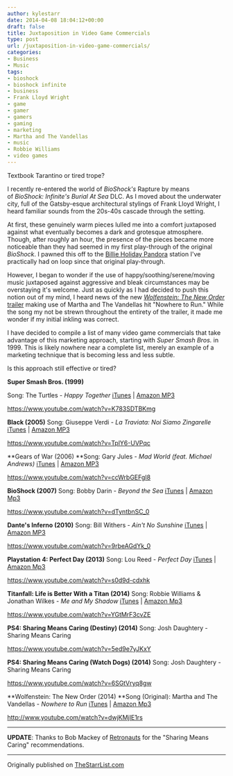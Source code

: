 ```yaml
---
author: kylestarr
date: 2014-04-08 18:04:12+00:00
draft: false
title: Juxtaposition in Video Game Commercials
type: post
url: /juxtaposition-in-video-game-commercials/
categories:
- Business
- Music
tags:
- bioshock
- bioshock infinite
- business
- Frank Lloyd Wright
- game
- gamer
- gamers
- gaming
- marketing
- Martha and The Vandellas
- music
- Robbie Williams
- video games
---
```


Textbook Tarantino or tired trope?

I recently re-entered the world of _BioShock's_ Rapture by means of _BioShock: Infinite's_ _Burial At Sea_ DLC. As I moved about the underwater city, full of the Gatsby-esque architectural stylings of Frank Lloyd Wright, I heard familiar sounds from the 20s-40s cascade through the setting.

At first, these genuinely warm pieces lulled me into a comfort juxtaposed against what eventually becomes a dark and grotesque atmosphere. Though, after roughly an hour, the presence of the pieces became more noticeable than they had seemed in my first play-through of the original _BioShock_. I pawned this off to the [Billie Holiday Pandora](http://thestarrlist.com/2013/01/10/top-5-timeless-pandora-stations/) station I've practically had on loop since that original play-through.

However, I began to wonder if the use of happy/soothing/serene/moving music juxtaposed against aggressive and bleak circumstances may be overstaying it's welcome. Just as quickly as I had decided to push this notion out of my mind, I heard news of the new [_Wolfenstein: The New Order_ trailer](http://www.polygon.com/2014/4/8/5592068/wolfenstein-the-new-order-gameplay-trailer) making use of Martha and The Vandellas hit "Nowhere to Run." While the song my not be strewn throughout the entirety of the trailer, it made me wonder if my initial inkling was correct.

I have decided to compile a list of many video game commercials that take advantage of this marketing approach, starting with _Super Smash Bros._ in 1999. This is likely nowhere near a complete list, merely an example of a marketing technique that is becoming less and less subtle.

Is this approach still effective or tired?

**Super Smash Bros. (1999)**

Song: The Turtles - _Happy Together_
[iTunes](https://itunes.apple.com/us/album/happy-together/id79087172?i=79087150&uo=4&at=1l3v2y3) | [Amazon MP3](http://www.amazon.com/gp/product/B000QP4IBG/ref=as_li_ss_tl?ie=UTF8&camp=1789&creative=390957&creativeASIN=B000QP4IBG&linkCode=as2&tag=tpv07-20)

https://www.youtube.com/watch?v=K783SDTBKmg

**Black (2005)**
Song: Giuseppe Verdi - _La Traviata: Noi Siamo Zingarelle_
[iTunes](https://itunes.apple.com/us/album/la-traviata-noi-siamo-zingarelle/id323469933?i=323469968&uo=4&at=1l3v2y3) | [Amazon MP3](http://www.amazon.com/gp/product/B002H41QRS/ref=as_li_ss_tl?ie=UTF8&camp=1789&creative=390957&creativeASIN=B002H41QRS&linkCode=as2&tag=tpv07-20)

https://www.youtube.com/watch?v=TplY6-UVPqc

**Gears of War (2006)
**Song: Gary Jules - _Mad World (feat. Michael Andrews)_
[iTunes](https://itunes.apple.com/us/album/mad-world-feat.-michael-andrews/id208118462?i=208118932&uo=4&at=1l3v2y3) | [Amazon MP3](http://www.amazon.com/gp/product/B000WZWW7M/ref=as_li_ss_tl?ie=UTF8&camp=1789&creative=390957&creativeASIN=B000WZWW7M&linkCode=as2&tag=tpv07-20)

https://www.youtube.com/watch?v=ccWrbGEFgI8

**BioShock (2007)**
Song: Bobby Darin - _Beyond the Sea_
[iTunes](https://itunes.apple.com/us/album/beyond-the-sea/id30394501?i=30394555&uo=4&at=1l3v2y3) | [Amazon Mp3](http://www.amazon.com/gp/product/B0012251OK/ref=as_li_ss_tl?ie=UTF8&camp=1789&creative=390957&creativeASIN=B0012251OK&linkCode=as2&tag=tpv07-20)

https://www.youtube.com/watch?v=dTyntbnSC_0

**Dante's Inferno (2010)**
Song: Bill Withers - _Ain't No Sunshine_
[iTunes](https://itunes.apple.com/us/album/aint-no-sunshine/id193203916?i=193204016&uo=4&at=1l3v2y3) | [Amazon MP3](http://www.amazon.com/gp/product/B001BHHTR8/ref=as_li_ss_tl?ie=UTF8&camp=1789&creative=390957&creativeASIN=B001BHHTR8&linkCode=as2&tag=tpv07-20)

https://www.youtube.com/watch?v=9rbeAGdYk_0

**Playstation 4: Perfect Day (2013)**
Song: Lou Reed - _Perfect Day_
[iTunes](https://itunes.apple.com/us/album/perfect-day/id218761229?i=218761845&uo=4&at=1l3v2y3) | [Amazon Mp3](http://www.amazon.com/gp/product/B00137X59W/ref=as_li_ss_tl?ie=UTF8&camp=1789&creative=390957&creativeASIN=B00137X59W&linkCode=as2&tag=tpv07-20)

https://www.youtube.com/watch?v=s0d9d-cdxhk

**Titanfall: Life is Better With a Titan (2014)**
Song: Robbie Williams & Jonathan Wilkes - _Me and My Shadow_
[iTunes](https://itunes.apple.com/us/album/me-my-shadow-as-performed/id724579589?i=724580824&uo=4&at=1l3v2y3) | [Amazon Mp3](http://www.amazon.com/gp/product/B000T1DUDO/ref=as_li_ss_tl?ie=UTF8&camp=1789&creative=390957&creativeASIN=B000T1DUDO&linkCode=as2&tag=tpv07-20)

https://www.youtube.com/watch?v=YGtMrF3cvZE

**PS4: Sharing Means Caring (Destiny) (2014)**
Song: Josh Daughtery - Sharing Means Caring

https://www.youtube.com/watch?v=5ed9e7yJKxY

**PS4: Sharing Means Caring (Watch Dogs) (2014)**
Song: Josh Daughtery - Sharing Means Caring

https://www.youtube.com/watch?v=6SGtVryq8gw

**Wolfenstein: The New Order (2014)
**Song (Original): Martha and The Vandellas - _Nowhere to Run_
[iTunes](https://itunes.apple.com/us/album/nowhere-to-run/id382192?i=382144&uo=4&at=1l3v2y3) | [Amazon Mp3](http://www.amazon.com/gp/product/B000W1U7VY/ref=as_li_ss_tl?ie=UTF8&camp=1789&creative=390957&creativeASIN=B000W1U7VY&linkCode=as2&tag=tpv07-20)

http://www.youtube.com/watch?v=dwjKMjIE1rs

-----

**UPDATE**: Thanks to Bob Mackey of [Retronauts](https://itunes.apple.com/us/podcast/retronauts/id672857593?mt=2&uo=4&at=1l3v2y3) for the "Sharing Means Caring" recommendations.



* * *





Originally published on [TheStarrList.com](http://thestarrlist.com/2014/04/08/juxtaposition-in-video-game-commercials/)
